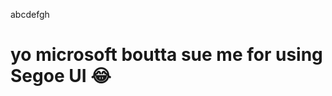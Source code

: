 abcdefgh
# yo microsoft boutta sue me for using Segoe UI 😂
<!---
ChristoferJS/ChristoferJS is a ✨ special ✨ repository because its `README.md` (this file) appears on your GitHub profile.
You can click the Preview link to take a look at your changes.
--->
